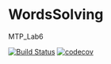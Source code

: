 # WordsSolving
MTP_Lab6


[![Build Status](https://travis-ci.org/NataPrivate/WordsSolving.svg?branch=master)](https://travis-ci.org/NataPrivate/WordsSolving)
[![codecov](https://codecov.io/gh/NataPrivate/WordsSolving/branch/master/graph/badge.svg)](https://codecov.io/gh/NataPrivate/WordsSolving)
